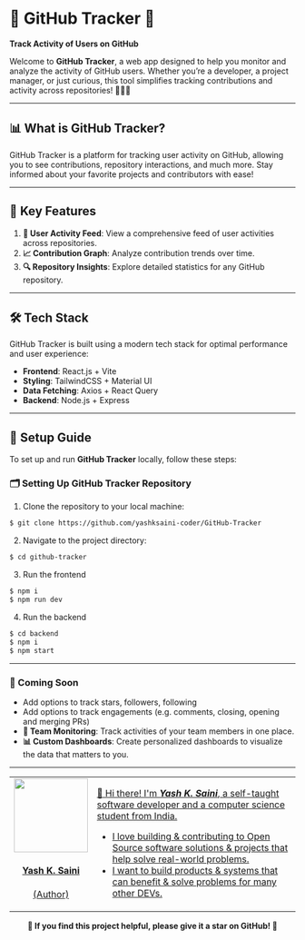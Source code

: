 # 🌟 **GitHub Tracker** 🌟

**Track Activity of Users on GitHub**

Welcome to **GitHub Tracker**, a web app designed to help you monitor and analyze the activity of GitHub users. Whether you’re a developer, a project manager, or just curious, this tool simplifies tracking contributions and activity across repositories! 🚀👩‍💻

---

## 📊 What is GitHub Tracker?
GitHub Tracker is a platform for tracking user activity on GitHub, allowing you to see contributions, repository interactions, and much more. Stay informed about your favorite projects and contributors with ease!

---

## 🔑 Key Features

1. **📅 User Activity Feed**: View a comprehensive feed of user activities across repositories.
2. **📈 Contribution Graph**: Analyze contribution trends over time.
3. **🔍 Repository Insights**: Explore detailed statistics for any GitHub repository.

---

## 🛠️ Tech Stack

GitHub Tracker is built using a modern tech stack for optimal performance and user experience:

- **Frontend**: React.js + Vite
- **Styling**: TailwindCSS + Material UI
- **Data Fetching**: Axios + React Query
- **Backend**: Node.js + Express

---

## 🚀 Setup Guide

To set up and run **GitHub Tracker** locally, follow these steps:

### 🗂️ Setting Up GitHub Tracker Repository

1. Clone the repository to your local machine:
```bash
$ git clone https://github.com/yashksaini-coder/GitHub-Tracker
```

2. Navigate to the project directory:
```bash
$ cd github-tracker
```

3. Run the frontend
```bash
$ npm i
$ npm run dev
```

4. Run the backend
```bash
$ cd backend
$ npm i
$ npm start
```

---

### 🌟 Coming Soon
- Add options to track stars, followers, following
- Add options to track engagements (e.g. comments, closing, opening and merging PRs)
- **👥 Team Monitoring**: Track activities of your team members in one place.
- **📊 Custom Dashboards**: Create personalized dashboards to visualize the data that matters to you.

---

<a href="https://github.com/yashksaini-coder">
    <table>
        <tbody>
            <tr>
                <td align="left" valign="top" width="14.28%">
                    <img src="https://github.com/yashksaini-coder.png?s=60" width="130px;"/>
                    <br/>
                    <h4 align="center">
                        <b>Yash K. Saini</b>
                    </h4>
                    <div align="center">
                        <p>(Author)</p>
                    </div>
                </td>
                <td align="left" valign="top" width="85%">
                    <p>
                        👋 Hi there! I'm <u><em><strong>Yash K. Saini</strong></em></u>, a self-taught software developer and a computer science student from India.
                    </p>
                    <ul>
                     <li>
                        I love building & contributing to Open Source software solutions & projects that help solve real-world problems.
                    </li>
                    <li>
                        I want to build products & systems that can benefit & solve problems for many other DEVs.
                    </li>
                </td>
            </tr>
        </tbody>
    </table>
</a>

<p align="center">
    <strong>🌟 If you find this project helpful, please give it a star on GitHub! 🌟</strong>
</p>
